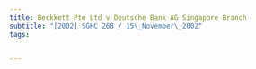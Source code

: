```yaml
---
title: Beckkett Pte Ltd v Deutsche Bank AG Singapore Branch 
subtitle: "[2002] SGHC 268 / 15\_November\_2002"
tags:


---
```


